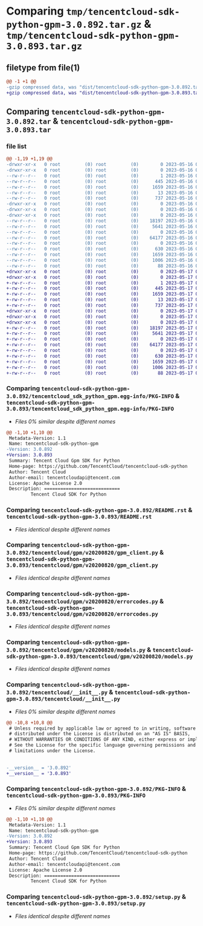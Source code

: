 # Comparing `tmp/tencentcloud-sdk-python-gpm-3.0.892.tar.gz` & `tmp/tencentcloud-sdk-python-gpm-3.0.893.tar.gz`

## filetype from file(1)

```diff
@@ -1 +1 @@
-gzip compressed data, was "dist/tencentcloud-sdk-python-gpm-3.0.892.tar", last modified: Tue May 16 00:37:32 2023, max compression
+gzip compressed data, was "dist/tencentcloud-sdk-python-gpm-3.0.893.tar", last modified: Wed May 17 03:32:10 2023, max compression
```

## Comparing `tencentcloud-sdk-python-gpm-3.0.892.tar` & `tencentcloud-sdk-python-gpm-3.0.893.tar`

### file list

```diff
@@ -1,19 +1,19 @@
-drwxr-xr-x   0 root         (0) root         (0)        0 2023-05-16 00:37:32.000000 tencentcloud-sdk-python-gpm-3.0.892/
-drwxr-xr-x   0 root         (0) root         (0)        0 2023-05-16 00:37:32.000000 tencentcloud-sdk-python-gpm-3.0.892/tencentcloud_sdk_python_gpm.egg-info/
--rw-r--r--   0 root         (0) root         (0)        1 2023-05-16 00:37:32.000000 tencentcloud-sdk-python-gpm-3.0.892/tencentcloud_sdk_python_gpm.egg-info/dependency_links.txt
--rw-r--r--   0 root         (0) root         (0)      445 2023-05-16 00:37:32.000000 tencentcloud-sdk-python-gpm-3.0.892/tencentcloud_sdk_python_gpm.egg-info/SOURCES.txt
--rw-r--r--   0 root         (0) root         (0)     1659 2023-05-16 00:37:32.000000 tencentcloud-sdk-python-gpm-3.0.892/tencentcloud_sdk_python_gpm.egg-info/PKG-INFO
--rw-r--r--   0 root         (0) root         (0)       13 2023-05-16 00:37:32.000000 tencentcloud-sdk-python-gpm-3.0.892/tencentcloud_sdk_python_gpm.egg-info/top_level.txt
--rw-r--r--   0 root         (0) root         (0)      737 2023-05-16 00:37:32.000000 tencentcloud-sdk-python-gpm-3.0.892/README.rst
-drwxr-xr-x   0 root         (0) root         (0)        0 2023-05-16 00:37:32.000000 tencentcloud-sdk-python-gpm-3.0.892/tencentcloud/
-drwxr-xr-x   0 root         (0) root         (0)        0 2023-05-16 00:37:32.000000 tencentcloud-sdk-python-gpm-3.0.892/tencentcloud/gpm/
-drwxr-xr-x   0 root         (0) root         (0)        0 2023-05-16 00:37:32.000000 tencentcloud-sdk-python-gpm-3.0.892/tencentcloud/gpm/v20200820/
--rw-r--r--   0 root         (0) root         (0)    18197 2023-05-16 00:37:32.000000 tencentcloud-sdk-python-gpm-3.0.892/tencentcloud/gpm/v20200820/gpm_client.py
--rw-r--r--   0 root         (0) root         (0)     5641 2023-05-16 00:37:32.000000 tencentcloud-sdk-python-gpm-3.0.892/tencentcloud/gpm/v20200820/errorcodes.py
--rw-r--r--   0 root         (0) root         (0)        0 2023-05-16 00:37:32.000000 tencentcloud-sdk-python-gpm-3.0.892/tencentcloud/gpm/v20200820/__init__.py
--rw-r--r--   0 root         (0) root         (0)    64177 2023-05-16 00:37:32.000000 tencentcloud-sdk-python-gpm-3.0.892/tencentcloud/gpm/v20200820/models.py
--rw-r--r--   0 root         (0) root         (0)        0 2023-05-16 00:37:32.000000 tencentcloud-sdk-python-gpm-3.0.892/tencentcloud/gpm/__init__.py
--rw-r--r--   0 root         (0) root         (0)      630 2023-05-16 00:37:32.000000 tencentcloud-sdk-python-gpm-3.0.892/tencentcloud/__init__.py
--rw-r--r--   0 root         (0) root         (0)     1659 2023-05-16 00:37:32.000000 tencentcloud-sdk-python-gpm-3.0.892/PKG-INFO
--rw-r--r--   0 root         (0) root         (0)     1006 2023-05-16 00:37:32.000000 tencentcloud-sdk-python-gpm-3.0.892/setup.py
--rw-r--r--   0 root         (0) root         (0)       88 2023-05-16 00:37:32.000000 tencentcloud-sdk-python-gpm-3.0.892/setup.cfg
+drwxr-xr-x   0 root         (0) root         (0)        0 2023-05-17 03:32:10.000000 tencentcloud-sdk-python-gpm-3.0.893/
+drwxr-xr-x   0 root         (0) root         (0)        0 2023-05-17 03:32:10.000000 tencentcloud-sdk-python-gpm-3.0.893/tencentcloud_sdk_python_gpm.egg-info/
+-rw-r--r--   0 root         (0) root         (0)        1 2023-05-17 03:32:10.000000 tencentcloud-sdk-python-gpm-3.0.893/tencentcloud_sdk_python_gpm.egg-info/dependency_links.txt
+-rw-r--r--   0 root         (0) root         (0)      445 2023-05-17 03:32:10.000000 tencentcloud-sdk-python-gpm-3.0.893/tencentcloud_sdk_python_gpm.egg-info/SOURCES.txt
+-rw-r--r--   0 root         (0) root         (0)     1659 2023-05-17 03:32:10.000000 tencentcloud-sdk-python-gpm-3.0.893/tencentcloud_sdk_python_gpm.egg-info/PKG-INFO
+-rw-r--r--   0 root         (0) root         (0)       13 2023-05-17 03:32:10.000000 tencentcloud-sdk-python-gpm-3.0.893/tencentcloud_sdk_python_gpm.egg-info/top_level.txt
+-rw-r--r--   0 root         (0) root         (0)      737 2023-05-17 03:32:10.000000 tencentcloud-sdk-python-gpm-3.0.893/README.rst
+drwxr-xr-x   0 root         (0) root         (0)        0 2023-05-17 03:32:10.000000 tencentcloud-sdk-python-gpm-3.0.893/tencentcloud/
+drwxr-xr-x   0 root         (0) root         (0)        0 2023-05-17 03:32:10.000000 tencentcloud-sdk-python-gpm-3.0.893/tencentcloud/gpm/
+drwxr-xr-x   0 root         (0) root         (0)        0 2023-05-17 03:32:10.000000 tencentcloud-sdk-python-gpm-3.0.893/tencentcloud/gpm/v20200820/
+-rw-r--r--   0 root         (0) root         (0)    18197 2023-05-17 03:32:10.000000 tencentcloud-sdk-python-gpm-3.0.893/tencentcloud/gpm/v20200820/gpm_client.py
+-rw-r--r--   0 root         (0) root         (0)     5641 2023-05-17 03:32:10.000000 tencentcloud-sdk-python-gpm-3.0.893/tencentcloud/gpm/v20200820/errorcodes.py
+-rw-r--r--   0 root         (0) root         (0)        0 2023-05-17 03:32:10.000000 tencentcloud-sdk-python-gpm-3.0.893/tencentcloud/gpm/v20200820/__init__.py
+-rw-r--r--   0 root         (0) root         (0)    64177 2023-05-17 03:32:10.000000 tencentcloud-sdk-python-gpm-3.0.893/tencentcloud/gpm/v20200820/models.py
+-rw-r--r--   0 root         (0) root         (0)        0 2023-05-17 03:32:10.000000 tencentcloud-sdk-python-gpm-3.0.893/tencentcloud/gpm/__init__.py
+-rw-r--r--   0 root         (0) root         (0)      630 2023-05-17 03:32:10.000000 tencentcloud-sdk-python-gpm-3.0.893/tencentcloud/__init__.py
+-rw-r--r--   0 root         (0) root         (0)     1659 2023-05-17 03:32:10.000000 tencentcloud-sdk-python-gpm-3.0.893/PKG-INFO
+-rw-r--r--   0 root         (0) root         (0)     1006 2023-05-17 03:32:10.000000 tencentcloud-sdk-python-gpm-3.0.893/setup.py
+-rw-r--r--   0 root         (0) root         (0)       88 2023-05-17 03:32:10.000000 tencentcloud-sdk-python-gpm-3.0.893/setup.cfg
```

### Comparing `tencentcloud-sdk-python-gpm-3.0.892/tencentcloud_sdk_python_gpm.egg-info/PKG-INFO` & `tencentcloud-sdk-python-gpm-3.0.893/tencentcloud_sdk_python_gpm.egg-info/PKG-INFO`

 * *Files 0% similar despite different names*

```diff
@@ -1,10 +1,10 @@
 Metadata-Version: 1.1
 Name: tencentcloud-sdk-python-gpm
-Version: 3.0.892
+Version: 3.0.893
 Summary: Tencent Cloud Gpm SDK for Python
 Home-page: https://github.com/TencentCloud/tencentcloud-sdk-python
 Author: Tencent Cloud
 Author-email: tencentcloudapi@tencent.com
 License: Apache License 2.0
 Description: ============================
         Tencent Cloud SDK for Python
```

### Comparing `tencentcloud-sdk-python-gpm-3.0.892/README.rst` & `tencentcloud-sdk-python-gpm-3.0.893/README.rst`

 * *Files identical despite different names*

### Comparing `tencentcloud-sdk-python-gpm-3.0.892/tencentcloud/gpm/v20200820/gpm_client.py` & `tencentcloud-sdk-python-gpm-3.0.893/tencentcloud/gpm/v20200820/gpm_client.py`

 * *Files identical despite different names*

### Comparing `tencentcloud-sdk-python-gpm-3.0.892/tencentcloud/gpm/v20200820/errorcodes.py` & `tencentcloud-sdk-python-gpm-3.0.893/tencentcloud/gpm/v20200820/errorcodes.py`

 * *Files identical despite different names*

### Comparing `tencentcloud-sdk-python-gpm-3.0.892/tencentcloud/gpm/v20200820/models.py` & `tencentcloud-sdk-python-gpm-3.0.893/tencentcloud/gpm/v20200820/models.py`

 * *Files identical despite different names*

### Comparing `tencentcloud-sdk-python-gpm-3.0.892/tencentcloud/__init__.py` & `tencentcloud-sdk-python-gpm-3.0.893/tencentcloud/__init__.py`

 * *Files 0% similar despite different names*

```diff
@@ -10,8 +10,8 @@
 # Unless required by applicable law or agreed to in writing, software
 # distributed under the License is distributed on an "AS IS" BASIS,
 # WITHOUT WARRANTIES OR CONDITIONS OF ANY KIND, either express or implied.
 # See the License for the specific language governing permissions and
 # limitations under the License.
 
 
-__version__ = '3.0.892'
+__version__ = '3.0.893'
```

### Comparing `tencentcloud-sdk-python-gpm-3.0.892/PKG-INFO` & `tencentcloud-sdk-python-gpm-3.0.893/PKG-INFO`

 * *Files 0% similar despite different names*

```diff
@@ -1,10 +1,10 @@
 Metadata-Version: 1.1
 Name: tencentcloud-sdk-python-gpm
-Version: 3.0.892
+Version: 3.0.893
 Summary: Tencent Cloud Gpm SDK for Python
 Home-page: https://github.com/TencentCloud/tencentcloud-sdk-python
 Author: Tencent Cloud
 Author-email: tencentcloudapi@tencent.com
 License: Apache License 2.0
 Description: ============================
         Tencent Cloud SDK for Python
```

### Comparing `tencentcloud-sdk-python-gpm-3.0.892/setup.py` & `tencentcloud-sdk-python-gpm-3.0.893/setup.py`

 * *Files identical despite different names*

